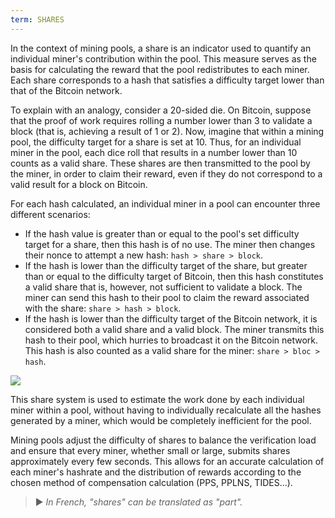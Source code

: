 ```yaml
---
term: SHARES
---
```


In the context of mining pools, a share is an indicator used to quantify an individual miner's contribution within the pool. This measure serves as the basis for calculating the reward that the pool redistributes to each miner. Each share corresponds to a hash that satisfies a difficulty target lower than that of the Bitcoin network.

To explain with an analogy, consider a 20-sided die. On Bitcoin, suppose that the proof of work requires rolling a number lower than 3 to validate a block (that is, achieving a result of 1 or 2). Now, imagine that within a mining pool, the difficulty target for a share is set at 10. Thus, for an individual miner in the pool, each dice roll that results in a number lower than 10 counts as a valid share. These shares are then transmitted to the pool by the miner, in order to claim their reward, even if they do not correspond to a valid result for a block on Bitcoin.

For each hash calculated, an individual miner in a pool can encounter three different scenarios:
* If the hash value is greater than or equal to the pool's set difficulty target for a share, then this hash is of no use. The miner then changes their nonce to attempt a new hash: `hash > share > block`.
* If the hash is lower than the difficulty target of the share, but greater than or equal to the difficulty target of Bitcoin, then this hash constitutes a valid share that is, however, not sufficient to validate a block. The miner can send this hash to their pool to claim the reward associated with the share: `share > hash > block`.
* If the hash is lower than the difficulty target of the Bitcoin network, it is considered both a valid share and a valid block. The miner transmits this hash to their pool, which hurries to broadcast it on the Bitcoin network. This hash is also counted as a valid share for the miner: `share > bloc > hash`.

![](../../dictionnaire/assets/32.webp)

This share system is used to estimate the work done by each individual miner within a pool, without having to individually recalculate all the hashes generated by a miner, which would be completely inefficient for the pool.

Mining pools adjust the difficulty of shares to balance the verification load and ensure that every miner, whether small or large, submits shares approximately every few seconds. This allows for an accurate calculation of each miner's hashrate and the distribution of rewards according to the chosen method of compensation calculation (PPS, PPLNS, TIDES...).

> ► *In French, "shares" can be translated as "part".*
